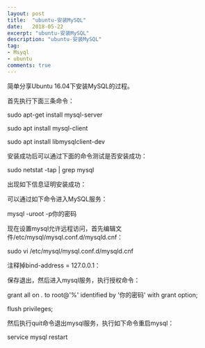 ```yaml
---
layout: post
title:  "ubuntu-安装MySQL"
date:   2018-05-22
excerpt: "ubuntu-安装MySQL"
description: "ubuntu-安装MySQL"
tag:
- Msyql
- ubuntu
comments: true
---
```




简单分享Ubuntu 16.04下安装MySQL的过程。

首先执行下面三条命令：

sudo apt-get install mysql-server

sudo apt install mysql-client

sudo apt install libmysqlclient-dev

安装成功后可以通过下面的命令测试是否安装成功：

sudo netstat -tap | grep mysql

出现如下信息证明安装成功：



可以通过如下命令进入MySQL服务：

mysql -uroot -p你的密码

现在设置mysql允许远程访问，首先编辑文件/etc/mysql/mysql.conf.d/mysqld.cnf：

sudo vi /etc/mysql/mysql.conf.d/mysqld.cnf

注释掉bind-address = 127.0.0.1：



保存退出，然后进入mysql服务，执行授权命令：

grant all on *.* to root@'%' identified by '你的密码' with grant option;

flush privileges;

然后执行quit命令退出mysql服务，执行如下命令重启mysql：

service mysql restart